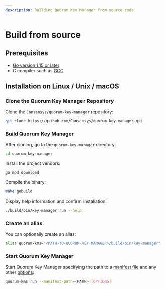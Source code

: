 ```yaml
---
description: Building Quorum Key Manager from source code
---
```


# Build from source

## Prerequisites

- [Go version 1.15 or later](https://golang.org/doc/install)
- C compiler such as [GCC](https://gcc.gnu.org/)

## Installation on Linux / Unix / macOS

### Clone the Quorum Key Manager Repository

Clone the `Consensys/quorum-key-manager` repository:

```bash
git clone https://github.com/Consensys/quorum-key-manager.git
```

### Build Quorum Key Manager

After cloning, go to the `quorum-key-manager` directory:

```bash
cd quorum-key-manager
```

Install the project vendors:

```bash
go mod download
```

Compile the binary:

```bash
make gobuild
```

Display help information and confirm installation:

```bash
./build/bin/key-manager run --help
```

### Create an alias

You can optionally create an alias:

```bash
alias quorum-kms="<PATH-TO-QUORUM-KEY-MANAGER>/build/bin/key-manager"
```

### Start Quorum Key Manager

Start Quorum Key Manager specifying the path to a [manifest file](../HowTo/Use-Manifest-File.md) and any other [options](../Reference/CLI-Syntax.md):

```bash
quorum-kms run --manifest-path=<PATH> [OPTIONS]
```
